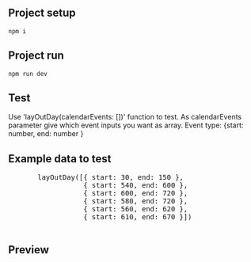 
## Project setup

`npm i`

## Project run
`npm run dev`

## Test
Use 'layOutDay(calendarEvents: [])' function to test. As calendarEvents parameter give which event inputs you want as array. Event type: {start: number, end: number }

## Example data to test
   <pre>
       layOutDay([{ start: 30, end: 150 },
                  { start: 540, end: 600 },
                  { start: 600, end: 720 },
                  { start: 580, end: 720 },
                  { start: 560, end: 620 },
                  { start: 610, end: 670 }])
    </pre>

## Preview

